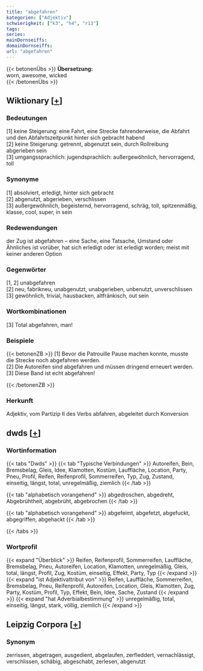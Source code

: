 ```yaml
---
title: "abgefahren"
kategorien: ["Adjektiv"]
schwierigkeit: ["k3", "h4", "r13"]
tags:
series:
mainDornseiffs:
domainDornseiffs:
url: "abgefahren"
---
```


{{< betonenÜbs >}}
**Übersetzung:**  
worn, awesome, wicked  
{{< /betonenÜbs >}}

## Wiktionary [[+](https://de.wiktionary.org/wiki/abgefahren)]

### Bedeutungen
[1] keine Steigerung: eine Fahrt, eine Strecke fahrenderweise, die Abfahrt und den Abfahrtszeitpunkt hinter sich gebracht habend  
[2] keine Steigerung: getrennt, abgenutzt sein, durch Rollreibung abgerieben sein  
[3] umgangssprachlich: jugendsprachlich: außergewöhnlich, hervorragend, toll  

### Synonyme
[1] absolviert, erledigt, hinter sich gebracht  
[2] abgenutzt, abgerieben, verschlissen  
[3] außergewöhnlich, begeisternd, hervorragend, schräg, toll, spitzenmäßig, klasse, cool, super, in sein  

### Redewendungen
der Zug ist abgefahren – eine Sache, eine Tatsache, Umstand oder Ähnliches ist vorüber, hat sich erledigt oder ist erledigt worden; meist mit keiner anderen Option  

### Gegenwörter
[1, 2] unabgefahren  
[2] neu, fabrikneu, unabgenutzt, unabgerieben, unbenutzt, unverschlissen  
[3] gewöhnlich, trivial, hausbacken, altfränkisch, out sein  

### Wortkombinationen
[3] Total abgefahren, man!  

### Beispiele
{{< betonenZB >}}
[1] Bevor die Patrouille Pause machen konnte, musste die Strecke noch abgefahren werden.  
[2] Die Autoreifen sind abgefahren und müssen dringend erneuert werden.  
[3] Diese Band ist echt abgefahren!  

{{< /betonenZB >}}
### Herkunft
Adjektiv, vom Partizip II des Verbs abfahren, abgeleitet durch Konversion  



## dwds [[+](https://www.dwds.de/wb/abgefahren)]

### Wortinformation
{{< tabs "Dwds" >}}
{{< tab "Typische Verbindungen" >}}
Autoreifen, Bein, Bremsbelag, Gleis, Idee, Klamotten, Kostüm, Lauffläche, Location, Party, Pneu, Profil, Reifen, Reifenprofil, Sommerreifen, Typ, Zug, Zustand, einseitig, längst, total, unregelmäßig, ziemlich
{{< /tab >}}

{{< tab "alphabetisch vorangehend" >}}
abgedroschen, abgedreht, Abgebrühtheit, abgebrüht, abgebrochen
{{< /tab >}}

{{< tab "alphabetisch vorangehend" >}}
abgefeimt, abgefetzt, abgefuckt, abgegriffen, abgehackt
{{< /tab >}}

{{< /tabs >}}

### Wortprofil
{{< expand "Überblick" >}} Reifen, Reifenprofil, Sommerreifen, Lauffläche, Bremsbelag, Pneu, Autoreifen, Location, Klamotten, unregelmäßig, Gleis, total, längst, Profil, Zug, Kostüm, einseitig, Effekt, Party, Typ {{< /expand >}}
{{< expand "ist Adjektivattribut von" >}} Reifen, Lauffläche, Sommerreifen, Bremsbelag, Pneu, Reifenprofil, Autoreifen, Location, Gleis, Klamotten, Zug, Party, Kostüm, Profil, Typ, Effekt, Bein, Idee, Sache, Zustand {{< /expand >}}
{{< expand "hat Adverbialbestimmung" >}} unregelmäßig, total, einseitig, längst, stark, völlig, ziemlich {{< /expand >}}

## Leipzig Corpora [[+](https://corpora.uni-leipzig.de/en/res?word=abgefahren&corpusId=deu_newscrawl-public_2018)]


### Synonym
zerrissen, abgetragen, ausgedient, abgelaufen, zerfleddert, vernachlässigt, verschlissen, schäbig, abgeschabt, zerlesen, abgenutzt

